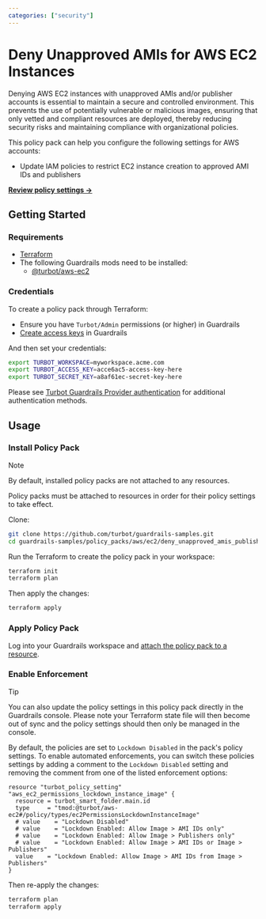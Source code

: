 ```yaml
---
categories: ["security"]
---
```


# Deny Unapproved AMIs for AWS EC2 Instances

Denying AWS EC2 instances with unapproved AMIs and/or publisher accounts is essential to maintain a secure and controlled environment. This prevents the use of potentially vulnerable or malicious images, ensuring that only vetted and compliant resources are deployed, thereby reducing security risks and maintaining compliance with organizational policies.

This policy pack can help you configure the following settings for AWS accounts:
- Update IAM policies to restrict EC2 instance creation to approved AMI IDs and publishers

**[Review policy settings →](https://hub-guardrails-turbot-com-git-development-turbot.vercel.app/policy-packs/deny_unapproved_amis_publishers_for_instances/settings)**

## Getting Started

### Requirements

- [Terraform](https://developer.hashicorp.com/terraform/tutorials/aws-get-started/install-cli)
- The following Guardrails mods need to be installed:
  - [@turbot/aws-ec2](https://hub-guardrails-turbot-com-git-development-turbot.vercel.app/aws/mods/aws-ec2)

### Credentials

To create a policy pack through Terraform:

- Ensure you have `Turbot/Admin` permissions (or higher) in Guardrails
- [Create access keys](https://turbot.com/guardrails/docs/guides/iam/access-keys#generate-a-new-guardrails-api-access-key) in Guardrails

And then set your credentials:

```sh
export TURBOT_WORKSPACE=myworkspace.acme.com
export TURBOT_ACCESS_KEY=acce6ac5-access-key-here
export TURBOT_SECRET_KEY=a8af61ec-secret-key-here
```

Please see [Turbot Guardrails Provider authentication](https://registry.terraform.io/providers/turbot/turbot/latest/docs#authentication) for additional authentication methods.

## Usage

### Install Policy Pack

> [!NOTE]
> By default, installed policy packs are not attached to any resources.
>
> Policy packs must be attached to resources in order for their policy settings to take effect.

Clone:

```sh
git clone https://github.com/turbot/guardrails-samples.git
cd guardrails-samples/policy_packs/aws/ec2/deny_unapproved_amis_publishers_for_instances
```

Run the Terraform to create the policy pack in your workspace:

```sh
terraform init
terraform plan
```

Then apply the changes:

```sh
terraform apply
```

### Apply Policy Pack

Log into your Guardrails workspace and [attach the policy pack to a resource](https://turbot.com/guardrails/docs/guides/working-with-folders/smart#attach-a-smart-folder-to-a-resource).

### Enable Enforcement

> [!TIP]
> You can also update the policy settings in this policy pack directly in the Guardrails console.
> Please note your Terraform state file will then become out of sync and the policy settings should then only be managed in the console.

By default, the policies are set to `Lockdown Disabled` in the pack's policy settings. To enable automated enforcements, you can switch these policies settings by adding a comment to the `Lockdown Disabled` setting and removing the comment from one of the listed enforcement options:

```hcl
resource "turbot_policy_setting" "aws_ec2_permissions_lockdown_instance_image" {
  resource = turbot_smart_folder.main.id
  type     = "tmod:@turbot/aws-ec2#/policy/types/ec2PermissionsLockdownInstanceImage"
  # value    = "Lockdown Disabled"
  # value    = "Lockdown Enabled: Allow Image > AMI IDs only"
  # value    = "Lockdown Enabled: Allow Image > Publishers only"
  # value    = "Lockdown Enabled: Allow Image > AMI IDs or Image > Publishers"
  value    = "Lockdown Enabled: Allow Image > AMI IDs from Image > Publishers"
}
```

Then re-apply the changes:

```sh
terraform plan
terraform apply
```
